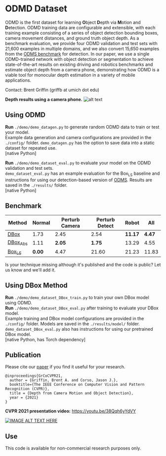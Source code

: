 # ODMD Dataset
ODMD is the first dataset for learning **O**bject **D**epth via **M**otion and **D**etection. ODMD training data are configurable and extensible, with each training example consisting of a series of object detection bounding boxes, camera movement distances, and ground truth object depth. As a benchmark evaluation, we provide four ODMD validation and test sets with 21,600 examples in multiple domains, and we also convert 15,650 examples from the [ODMS benchmark](https://github.com/griffbr/odms "ODMS dataset website") for detection. In our paper, we use a single ODMD-trained network with object detection *or* segmentation to achieve state-of-the-art results on existing driving and robotics benchmarks and estimate object depth from a camera phone, demonstrating how ODMD is a viable tool for monocular depth estimation in a variety of mobile applications.

Contact: Brent Griffin (griffb at umich dot edu)

__Depth results using a camera phone.__
![alt text](./figure/example_ODMD_phone_results.jpg?raw=true "Depth results using a camera phone")

## Using ODMD

__Run__ ``./demo/demo_datagen.py`` to generate random ODMD data to train or test your model. <br />
Example data generation and camera configurations are provided in the ``./config/`` folder. 
``demo_datagen.py`` has the option to save data into a static dataset for repeated use. <br />
[native Python]

__Run__ ``./demo/demo_dataset_eval.py`` to evaluate your model on the ODMD validation and test sets. <br />
``demo_dataset_eval.py`` has an example evaluation for the Box<sub>LS</sub> baseline and instructions for using our detection-based version of [ODMS](https://github.com/griffbr/ODMS "ODMS dataset website"). 
Results are saved in the ``./results/`` folder. <br />
[native Python]

## Benchmark

| Method | Normal | Perturb Camera | Perturb Detect | Robot | All |
| --------------- | --------------- | --------------- | --------------- | --------------- | --------------- |
| [DBox](https://arxiv.org/abs/2103.01468 "CVPR 2021 Paper") | 1.73 | 2.45 | 2.54 | **11.17** | **4.47** |
| [DBox<sub>Abs</sub>](https://arxiv.org/abs/2103.01468 "CVPR 2021 Paper") | 1.11 | **2.05** | **1.75** | 13.29 | 4.55 |
| [Box<sub>LS</sub>](https://arxiv.org/abs/2103.01468 "CVPR 2021 Paper") | **0.00** | 4.47 | 21.60 | 21.23 | 11.83 |

Is your technique missing although it's published and the code is public? Let us know and we'll add it.

## Using DBox Method

__Run__ ``./demo/demo_dataset_DBox_train.py`` to train your own DBox model using ODMD. <br />
__Run__ ``./demo/demo_dataset_DBox_eval.py`` after training to evaluate your DBox model. <br />
Example training and DBox model configurations are provided in the ``./config/`` folder.
Models are saved in the ``./results/model/`` folder. 
``demo_dataset_DBox_eval.py`` also has instructions for using our pretrained DBox model. <br />
[native Python, has Torch dependency]

## Publication
Please cite our [paper](https://arxiv.org/abs/2103.01468 "Depth from Camera Motion and Object Detection pdf") if you find it useful for your research.
```
@inproceedings{GrCoCVPR21,
  author = {Griffin, Brent A. and Corso, Jason J.},
  booktitle={The IEEE Conference on Computer Vision and Pattern Recognition (CVPR)},
  title = {Depth from Camera Motion and Object Detection},
  year = {2021}
}
```

__CVPR 2021 presentation video:__ https://youtu.be/38Qqh6yYdVY

[![IMAGE ALT TEXT HERE](https://img.youtube.com/vi/38Qqh6yYdVY/0.jpg)](https://youtu.be/38Qqh6yYdVY)

## Use

This code is available for non-commercial research purposes only.
